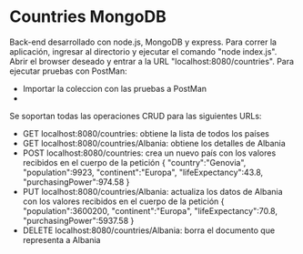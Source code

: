 # Countries MongoDB
Back-end desarrollado con node.js, MongoDB y express. Para correr la aplicación, ingresar al directorio y ejecutar el comando "node index.js". Abrir el browser deseado y entrar a la URL "localhost:8080/countries". Para ejecutar pruebas con PostMan:
- Importar la coleccion con las pruebas a PostMan
- 


Se soportan todas las operaciones CRUD para las siguientes URLs:

- GET localhost:8080/countries: obtiene la lista de todos los países
- GET localhost:8080/countries/Albania: obtiene los detalles de Albania
- POST localhost:8080/countries: crea un nuevo país con los valores recibidos en el cuerpo de la petición
{
"country":"Genovia",
"population":9923,
"continent":"Europa",
"lifeExpectancy":43.8,
"purchasingPower":974.58
}
- PUT localhost:8080/countries/Albania: actualiza los datos de Albania con los valores recibidos en el cuerpo de la petición
{
"population":3600200,
"continent":"Europa",
"lifeExpectancy":70.8,
"purchasingPower":5937.58
}
- DELETE localhost:8080/countries/Albania: borra el documento que representa a Albania
